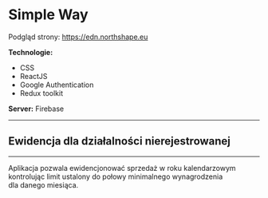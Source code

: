  # Simple Way

  Podgląd strony: <https://edn.northshape.eu>
 
 **Technologie:**
 - CSS    
 - ReactJS  
 - Google Authentication
 - Redux toolkit

 **Server:**        Firebase

 ___
 
 ## Ewidencja dla działalności nierejestrowanej
 ___
 Aplikacja pozwala ewidencjonować sprzedaż w roku kalendarzowym    
 kontrolując limit ustalony do połowy minimalnego wynagrodzenia   
 dla danego miesiąca.